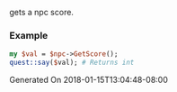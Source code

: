 gets a npc score.
### Example

```perl
my $val = $npc->GetScore();
quest::say($val); # Returns int
```


Generated On 2018-01-15T13:04:48-08:00
